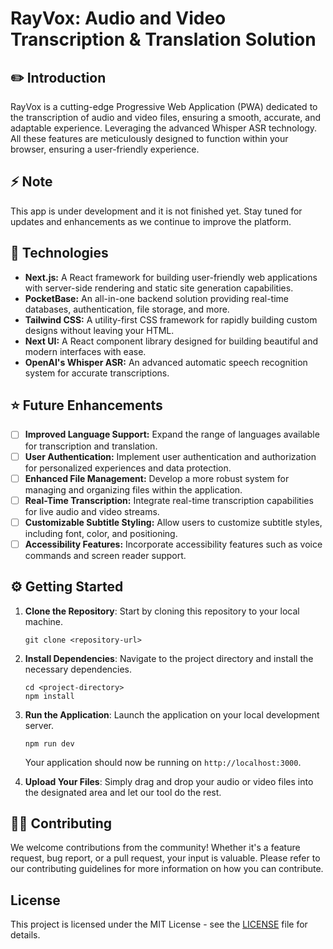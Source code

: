# RayVox: Audio and Video Transcription & Translation Solution

## **✏️** Introduction

RayVox is a cutting-edge Progressive Web Application (PWA) dedicated to the transcription of audio and video files, ensuring a smooth, accurate, and adaptable experience. Leveraging the advanced Whisper ASR technology. All these features are meticulously designed to function within your browser, ensuring a user-friendly experience.

## ⚡ Note

This app is under development and it is not finished yet. Stay tuned for updates and enhancements as we continue to improve the platform.

## **🚀 Technologies**

- **Next.js:** A React framework for building user-friendly web applications with server-side rendering and static site generation capabilities.
- **PocketBase:** An all-in-one backend solution providing real-time databases, authentication, file storage, and more.
- **Tailwind CSS:** A utility-first CSS framework for rapidly building custom designs without leaving your HTML.
- **Next UI:** A React component library designed for building beautiful and modern interfaces with ease.
- **OpenAI's Whisper ASR:** An advanced automatic speech recognition system for accurate transcriptions.

## **⭐ Future Enhancements**

- [ ] **Improved Language Support:** Expand the range of languages available for transcription and translation.
- [ ] **User Authentication:** Implement user authentication and authorization for personalized experiences and data protection.
- [ ] **Enhanced File Management:** Develop a more robust system for managing and organizing files within the application.
- [ ] **Real-Time Transcription:** Integrate real-time transcription capabilities for live audio and video streams.
- [ ] **Customizable Subtitle Styling:** Allow users to customize subtitle styles, including font, color, and positioning.
- [ ] **Accessibility Features:** Incorporate accessibility features such as voice commands and screen reader support.

## **⚙️** Getting Started

1. **Clone the Repository**: Start by cloning this repository to your local machine.

   ```
   git clone <repository-url>

   ```

2. **Install Dependencies**: Navigate to the project directory and install the necessary dependencies.

   ```
   cd <project-directory>
   npm install

   ```

3. **Run the Application**: Launch the application on your local development server.

   ```
   npm run dev

   ```

   Your application should now be running on `http://localhost:3000`.

4. **Upload Your Files**: Simply drag and drop your audio or video files into the designated area and let our tool do the rest.

## **👩‍🏫** Contributing

We welcome contributions from the community! Whether it's a feature request, bug report, or a pull request, your input is valuable. Please refer to our contributing guidelines for more information on how you can contribute.

## License

This project is licensed under the MIT License - see the [LICENSE](notion://www.notion.so/LICENSE) file for details.
